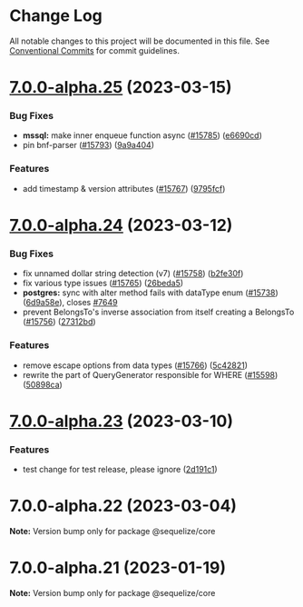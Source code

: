 # Change Log

All notable changes to this project will be documented in this file.
See [Conventional Commits](https://conventionalcommits.org) for commit guidelines.

# [7.0.0-alpha.25](https://github.com/sequelize/sequelize/compare/v7.0.0-alpha.24...v7.0.0-alpha.25) (2023-03-15)


### Bug Fixes

* **mssql:** make inner enqueue function async ([#15785](https://github.com/sequelize/sequelize/issues/15785)) ([e6690cd](https://github.com/sequelize/sequelize/commit/e6690cdf27980d57be1bb9f138b04124775b153b))
* pin bnf-parser ([#15793](https://github.com/sequelize/sequelize/issues/15793)) ([9a9a404](https://github.com/sequelize/sequelize/commit/9a9a404fcd155079af9208626aa67df4ad335879))


### Features

* add timestamp & version attributes ([#15767](https://github.com/sequelize/sequelize/issues/15767)) ([9795fcf](https://github.com/sequelize/sequelize/commit/9795fcf82e5c66d1f5be28852778b6886942fe7f))





# [7.0.0-alpha.24](https://github.com/sequelize/sequelize/compare/v7.0.0-alpha.23...v7.0.0-alpha.24) (2023-03-12)


### Bug Fixes

* fix unnamed dollar string detection (v7) ([#15758](https://github.com/sequelize/sequelize/issues/15758)) ([b2fe30f](https://github.com/sequelize/sequelize/commit/b2fe30f8ed076c02b60beb0d88affa832e6d896b))
* fix various type issues ([#15765](https://github.com/sequelize/sequelize/issues/15765)) ([26beda5](https://github.com/sequelize/sequelize/commit/26beda5bf76bd65e30264ebf135e39efaa7d514d))
* **postgres:** sync with alter method fails with dataType enum ([#15738](https://github.com/sequelize/sequelize/issues/15738)) ([6d9a58e](https://github.com/sequelize/sequelize/commit/6d9a58e7556de614133c2d16ba6ee8e8cebd5fa0)), closes [#7649](https://github.com/sequelize/sequelize/issues/7649)
* prevent BelongsTo's inverse association from itself creating a BelongsTo ([#15756](https://github.com/sequelize/sequelize/issues/15756)) ([27312bd](https://github.com/sequelize/sequelize/commit/27312bdc849c25c60cb88a677c2854e57c79b94e))


### Features

* remove escape options from data types ([#15766](https://github.com/sequelize/sequelize/issues/15766)) ([5c42821](https://github.com/sequelize/sequelize/commit/5c428218df05a6354cc039d73eb58a49434172ee))
* rewrite the part of QueryGenerator responsible for WHERE ([#15598](https://github.com/sequelize/sequelize/issues/15598)) ([50898ca](https://github.com/sequelize/sequelize/commit/50898cac7c979edd94cd7eb68242d9aff7362378))





# [7.0.0-alpha.23](https://github.com/sequelize/sequelize/compare/v7.0.0-alpha.22...v7.0.0-alpha.23) (2023-03-10)


### Features

* test change for test release, please ignore ([2d191c1](https://github.com/sequelize/sequelize/commit/2d191c19d5dd06b4ca8a58f2c268abf9db0b50d3))





# 7.0.0-alpha.22 (2023-03-04)

**Note:** Version bump only for package @sequelize/core





# 7.0.0-alpha.21 (2023-01-19)

**Note:** Version bump only for package @sequelize/core
